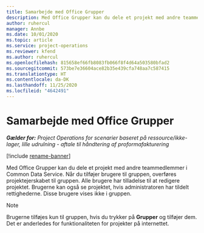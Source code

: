 ```yaml
---
title: Samarbejde med Office Grupper
description: Med Office Grupper kan du dele et projekt med andre teammedlemmer i Common Data Service.
author: ruhercul
manager: Annbe
ms.date: 10/01/2020
ms.topic: article
ms.service: project-operations
ms.reviewer: kfend
ms.author: ruhercul
ms.openlocfilehash: 815658ef66fb8083fb066f8f4d64a503580bfad2
ms.sourcegitcommit: 573be7e36604ace82b35e439cfa748aa7c587415
ms.translationtype: HT
ms.contentlocale: da-DK
ms.lasthandoff: 11/25/2020
ms.locfileid: "4642491"
---
```

# <a name="collaboration-with-office-groups"></a>Samarbejde med Office Grupper

_**Gælder for:** Project Operations for scenarier baseret på ressource/ikke-lager, lille udrulning - aftale til håndtering af proformafakturering_

[!include [rename-banner](~/includes/cc-data-platform-banner.md)]

Med Office Grupper kan du dele et projekt med andre teammedlemmer i Common Data Service. Når du tilføjer brugere til gruppen, overføres projektejerskabet til gruppen. Alle brugere har tilladelse til at redigere projektet. Brugerne kan også se projektet, hvis administratoren har tildelt rettighederne. Disse brugere vises ikke i gruppen.

> [!NOTE] 
> Brugerne tilføjes kun til gruppen, hvis du trykker på **Grupper** og tilføjer dem. Det er anderledes for funktionaliteten for projekter på internettet. 

